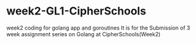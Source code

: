 # week2-GL1-CipherSchools
week2 coding for golang app and goroutines
It is for the Submission of 3 week assignment series on Golang at CipherSchools(Week2)
